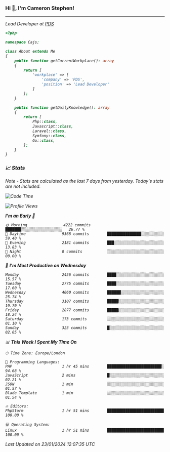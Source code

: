 ### Hi 👋, I'm Cameron Stephen!
<hr>
<p><em>Lead Developer at <a href="https://prindatasolutions.co.uk">PDS</a></p>


```php
<?php

namespace Cajs;

class About extends Me
{
    public function getCurrentWorkplace(): array
    {
        return [
            'workplace' => [
                'company' => 'PDS',
                'position' => 'Lead Developer'
            ]
        ];
    }

    public function getDailyKnowledge(): array
    {
        return [
            Php::class,
            Javascript::class,
            Laravel::class,
            Symfony::class,
            Go::class,
        ];
    }
}
```

### 📈 Stats
<p><em>Note - Stats are calculated as the last 7 days from yesterday. Today's stats are not included.</em></p>


<!--START_SECTION:waka-->
![Code Time](http://img.shields.io/badge/Code%20Time-3%2C646%20hrs%206%20mins-blue)

![Profile Views](http://img.shields.io/badge/Profile%20Views-0-blue)

**I'm an Early 🐤** 

```text
🌞 Morning                4222 commits        ███████░░░░░░░░░░░░░░░░░░   26.77 % 
🌆 Daytime                9368 commits        ███████████████░░░░░░░░░░   59.40 % 
🌃 Evening                2181 commits        ███░░░░░░░░░░░░░░░░░░░░░░   13.83 % 
🌙 Night                  0 commits           ░░░░░░░░░░░░░░░░░░░░░░░░░   00.00 % 
```
📅 **I'm Most Productive on Wednesday** 

```text
Monday                   2456 commits        ████░░░░░░░░░░░░░░░░░░░░░   15.57 % 
Tuesday                  2775 commits        ████░░░░░░░░░░░░░░░░░░░░░   17.60 % 
Wednesday                4060 commits        ██████░░░░░░░░░░░░░░░░░░░   25.74 % 
Thursday                 3107 commits        █████░░░░░░░░░░░░░░░░░░░░   19.70 % 
Friday                   2877 commits        █████░░░░░░░░░░░░░░░░░░░░   18.24 % 
Saturday                 173 commits         ░░░░░░░░░░░░░░░░░░░░░░░░░   01.10 % 
Sunday                   323 commits         █░░░░░░░░░░░░░░░░░░░░░░░░   02.05 % 
```


📊 **This Week I Spent My Time On** 

```text
🕑︎ Time Zone: Europe/London

💬 Programming Languages: 
PHP                      1 hr 45 mins        ████████████████████████░   94.68 % 
JavaScript               2 mins              █░░░░░░░░░░░░░░░░░░░░░░░░   02.21 % 
JSON                     1 min               ░░░░░░░░░░░░░░░░░░░░░░░░░   01.57 % 
Blade Template           1 min               ░░░░░░░░░░░░░░░░░░░░░░░░░   01.54 % 

🔥 Editors: 
PhpStorm                 1 hr 51 mins        █████████████████████████   100.00 % 

💻 Operating System: 
Linux                    1 hr 51 mins        █████████████████████████   100.00 % 
```


 Last Updated on 23/01/2024 12:07:35 UTC
<!--END_SECTION:waka-->
